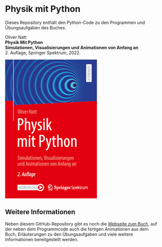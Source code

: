 # Physik mit Python

Dieses Repository enthält den Python-Code zu den Programmen und Übungsaufgaben
des Buches.

Oliver Natt  \
**Physik Mit Python**  \
**Simulationen, Visualisierungen und Animationen von Anfang an**  \
2\. Auflage, Springer Spektrum, 2022.

![Buchcover](978-3-662-66454-4.png)

## Weitere Informationen

Neben diesem GitHub-Repository gibt es noch die [Webseite zum
Buch](https://pyph.de/1/2/), auf der neben dem Programmcode auch die fertigen
Animationen aus dem Buch, Erläuterungen zu den Übungsaufgaben und viele weitere
Informationen bereitgestellt werden.
